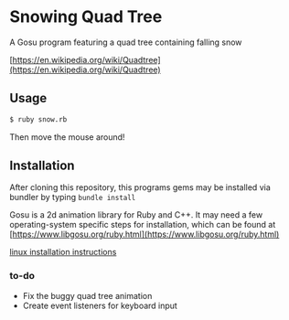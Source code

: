 # Snowing Quad Tree
A Gosu program featuring a quad tree containing falling snow 

[https://en.wikipedia.org/wiki/Quadtree](https://en.wikipedia.org/wiki/Quadtree)

## Usage

```bash
$ ruby snow.rb
```
Then move the mouse around!

## Installation
After cloning this repository, this programs gems may be installed via bundler by typing ```bundle install```

Gosu is a 2d animation library for Ruby and C++. It may need a few operating-system specific 
steps for installation, which can be found at 
[https://www.libgosu.org/ruby.html](https://www.libgosu.org/ruby.html)

[linux installation instructions](https://github.com/gosu/gosu/wiki/Getting-Started-on-Linux#ubuntu-last-tested-on-yakkety-yak-1610-with-gosu-0112--linux-mint-last-tested-on-linux-mint-173)

### to-do
- Fix the buggy quad tree animation
- Create event listeners for keyboard input

